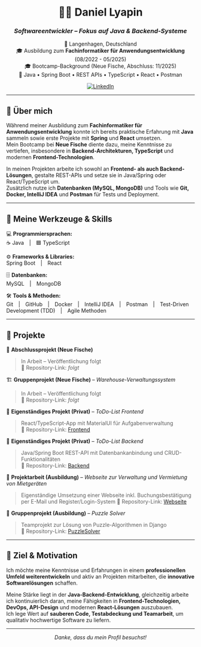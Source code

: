 <div align="center">
  
# 👨‍💻 Daniel Lyapin  
### _Softwareentwickler – Fokus auf Java & Backend-Systeme_  

📍 Langenhagen, Deutschland  
🎓 Ausbildung zum **Fachinformatiker für Anwendungsentwicklung** (08/2022 - 05/2025)  
🎓 Bootcamp-Background (Neue Fische, Abschluss: 11/2025)  
💬 Java • Spring Boot • REST APIs • TypeScript • React • Postman  

[![LinkedIn](https://img.shields.io/badge/LinkedIn-0077B5?style=for-the-badge&logo=linkedin&logoColor=white)](https://www.linkedin.com/in/daniel-lyapin/) 

---

</div>

## 🚀 Über mich  

Während meiner Ausbildung zum **Fachinformatiker für Anwendungsentwicklung** konnte ich bereits praktische Erfahrung mit **Java** sammeln sowie erste Projekte mit **Spring** und **React** umsetzen.  
Mein Bootcamp bei **Neue Fische** diente dazu, meine Kenntnisse zu vertiefen, insbesondere in **Backend-Architekturen, TypeScript** und modernen **Frontend-Technologien**.  

In meinen Projekten arbeite ich sowohl an **Frontend- als auch Backend-Lösungen**, gestalte REST-APIs und setze sie in Java/Spring oder React/TypeScript um.  
Zusätzlich nutze ich **Datenbanken (MySQL, MongoDB)** und Tools wie **Git, Docker, IntelliJ IDEA** und **Postman** für Tests und Deployment.

---

## 🧰 Meine Werkzeuge & Skills  

💻 **Programmiersprachen:**  
☕ Java | 🟦 TypeScript  

⚙️ **Frameworks & Libraries:**  
Spring Boot | React  

🗄️ **Datenbanken:**  
MySQL | MongoDB  

🛠️ **Tools & Methoden:**  
Git | GitHub | Docker | IntelliJ IDEA | Postman | Test-Driven Development (TDD) | Agile Methoden  

---

## 🌟 Projekte  

📘 **Abschlussprojekt (Neue Fische)**  
> In Arbeit – Veröffentlichung folgt  
🔗 Repository-Link: _folgt_  

🏗️ **Gruppenprojekt (Neue Fische)** – *Warehouse-Verwaltungssystem*  
> In Arbeit – Veröffentlichung folgt  
🔗 Repository-Link: _folgt_  

📝 **Eigenständiges Projekt (Privat)** – *ToDo-List Frontend*  
> React/TypeScript-App mit MaterialUI für Aufgabenverwaltung  
🔗 Repository-Link: [Frontend](https://github.com/danilyapin/ToDo-List-Frontend)  

📝 **Eigenständiges Projekt (Privat)** – *ToDo-List Backend*  
> Java/Spring Boot REST-API mit Datenbankanbindung und CRUD-Funktionalitäten  
🔗 Repository-Link: [Backend](https://github.com/danilyapin/ToDo-List-Backend)  

🎯 **Projektarbeit (Ausbildung)** – *Webseite zur Verwaltung und Vermietung von Mietgeräten*  
> Eigenständige Umsetzung einer Webseite inkl. Buchungsbestätigung per E-Mail und Register/Login-System
🔗 Repository-Link: [Webseite](https://github.com/danilyapin/Webseite)

🧩 **Gruppenprojekt (Ausbildung)** – *Puzzle Solver*  
> Teamprojekt zur Lösung von Puzzle-Algorithmen in Django  
🔗 Repository-Link: [PuzzleSolver](https://github.com/danilyapin/LF12_PuzzleSolver)  

---

## 🎯 Ziel & Motivation  

Ich möchte meine Kenntnisse und Erfahrungen in einem **professionellen Umfeld weiterentwickeln** und aktiv an Projekten mitarbeiten, die **innovative Softwarelösungen** schaffen.  

Meine Stärke liegt in der **Java-Backend-Entwicklung**, gleichzeitig arbeite ich kontinuierlich daran, meine Fähigkeiten in **Frontend-Technologien, DevOps, API-Design** und modernen **React-Lösungen** auszubauen.  
Ich lege Wert auf **sauberen Code, Testabdeckung und Teamarbeit**, um qualitativ hochwertige Software zu liefern.  

---

<div align="center">

_Danke, dass du mein Profil besuchst!_ 

</div>
